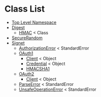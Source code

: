 # Class List #
  * [Top Level Namespace](TopLevelNamespace.md)
  * [Digest](Digest.md)
    * [HMAC](DigestHMAC.md) < Class
  * [SecureRandom](SecureRandom.md)
  * [Signet](Signet.md)
    * [AuthorizationError](SignetAuthorizationError.md) < StandardError
    * [OAuth1](SignetOAuth1.md)
      * [Client](SignetOAuth1Client.md) < Object
      * [Credential](SignetOAuth1Credential.md) < Object
      * [HMACSHA1](SignetOAuth1HMACSHA1.md)
    * [OAuth2](SignetOAuth2.md)
      * [Client](SignetOAuth2Client.md) < Object
    * [ParseError](SignetParseError.md) < StandardError
    * [UnsafeOperationError](SignetUnsafeOperationError.md) < StandardError